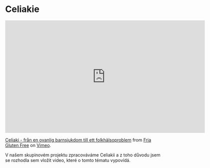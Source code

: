 ﻿# Celiakie


<iframe src="https://player.vimeo.com/video/23805240" width="640" height="360" frameborder="0" webkitallowfullscreen mozallowfullscreen allowfullscreen></iframe>
<p><a href="https://vimeo.com/23805240">Celiaki - fr&aring;n en ovanlig barnsjukdom till ett folkh&auml;lsoproblem</a> from <a href="https://vimeo.com/friaglutenfree">Fria Gluten Free</a> on <a href="https://vimeo.com">Vimeo</a>.</p>

V našem skupinovém projektu zpracováváme Celiakii a z toho důvodu jsem se rozhodla sem vložit video, které o tomto tématu vypovídá.